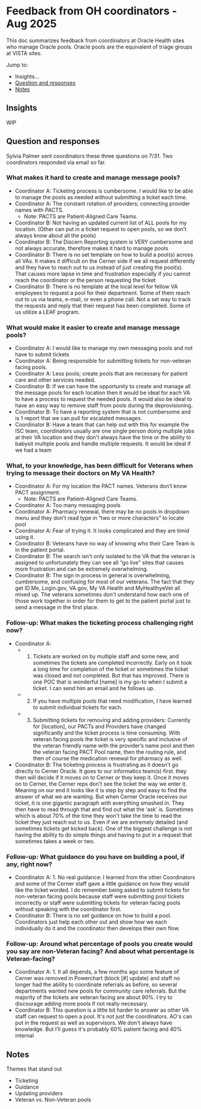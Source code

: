 # Feedback from OH coordinators - Aug 2025
This doc summarizes feedback from coordinators at Oracle Health sites who manage Oracle pools. Oracle pools are the equivalent of triage groups at VISTA sites. 

Jump to: 
- Insights...
- [Question and responses](#questions-and-responses)
- [Notes](#notes)

## Insights
WIP

## Question and responses
Sylvia Palmer sent coordinators these three questions on 7/31. Two coordinators responded via email so far.

### What makes it hard to create and manage message pools? 
- Coordinator A: Ticketing process is cumbersome. I would like to be able to manage the pools as needed without submitting a ticket each time.  
- Coordinator A: The constant rotation of providers; connecting provider names with PACTS.
   - Note: PACTS are Patient-Aligned Care Teams.
-	Coordinator B: Not having an updated current list of ALL pools for my location. (Other can put in a ticket request to open pools, so we don’t always know about all the pools) 
-	Coordinator B: The Discern Reporting system is VERY cumbersome and not always accurate, therefore makes it hard to manage pools
-	Coordinator B: There is no set template on how to build a pool(s) across all VAs. It makes it difficult on the Cerner side if we all request differently and they have to reach out to us instead of just creating the pool(s). That causes more lapse in time and frustration especially if you cannot reach the coordinator or the person requesting the ticket
-	Coordinator B: There is no template at the local level for fellow VA employees to request a pool for their department. Some of them reach out to us via teams, e-mail, or even a phone call. Not a set way to track the requests and reply that their request has been completed. Some of us utilize a LEAF program. 

### What would make it easier to create and manage message pools?
- Coordinator A: I would like to manage my own messaging pools and not have to submit tickets 
- Coordinator A: Being responsible for submitting tickets for non-veteran facing pools.  
- Coordinator A: Less pools; create pools that are necessary for patient care and other services needed.
- Coordinator B: If we can have the opportunity to create and manage all the message pools for each location then it would be ideal for each VA to have a process to request the needed pools. It would also be ideal to have an easy way to remove staff from pools during the deprovisioning. 
-	Coordinator B: To have a reporting system that is not cumbersome and is 1 report that we can pull for escalated messages.
-	Coordinator B: Have a team that can help out with this for example the ISC team, coordinators usually are one single person doing multiple jobs at their VA location and they don't always have the time or the ability to babysit multiple pools and handle multiple requests. It would be ideal if we had a team

### What, to your knowledge, has been difficult for Veterans when trying to message their doctors on My VA Health?
- Coordinator A: For my location the PACT names. Veterans don’t know PACT assignment.
   - Note: PACTS are Patient-Aligned Care Teams. 
- Coordinator A: Too many messaging pools 
- Coordinator A: Pharmacy renewal, there may be no pools in dropdown menu and they don’t read type in “two or more characters” to locate pool 
- Coordinator A: Fear of trying it. It looks complicated and they are timid using it. 
- Coordinator B: Veterans have no way of knowing who their Care Team is in the patient portal. 
- Coordinator B: The search isn't only isolated to the VA that the veteran is assigned to unfortunately they can see all “go live” sites that causes more frustration and can be extremely overwhelming. 
- Coordinator B: The sign in process in general is overwhelming, cumbersome, and confusing for most of our veterans. The fact that they get ID.Me, Login.gov, VA.gov,  My VA Health and MyHealthyeVet all mixed up. The veterans sometimes don't understand how each one of those work together in order for them to get to the patient portal just to send a message in the first place. 

### Follow-up: What makes the ticketing process challenging right now?
- Coordinator A:
   - 1.	Tickets are worked on by multiple staff and some new, and sometimes the tickets are completed incorrectly.  Early on it took a long time for completion of the ticket or sometimes the ticket was closed and not completed. But that has improved.  There is one POC that is wonderful [name] is my go-to when I submit a ticket. I can send him an email and he follows up.  
   - 2.	If you have multiple pools that need modification, I have learned to submit individual tickets for each.  
   - 3.	Submitting tickets for removing and adding providers:  Currently for [location], our PACTs and Providers have changed significantly and the ticket process is time consuming.  With veteran facing pools the ticket is very specific and inclusive of the veteran friendly name with the provider’s name pool and then the veteran facing PACT Pool name, then the routing rule, and then of course the medication renewal for pharmacy as well.  
- Coordinator B: The ticketing process is frustrating as it doesn't go directly to Cerner Oracle. It goes to our informatics team(s) first. they then will decide if it moves on to Cerner or they keep it. Once it moves on to Cerner, the Cerner reps don't see the ticket the way we enter it. Meaning on our end it looks like it is step by step and easy to find the answer of what we are wanting. But when Cerner Oracle receives our ticket, it is one gigantic paragraph with everything smashed in. They then have to read through that and find out what the ‘ask’ is. Sometimes which is about 70% of the time they won't take the time to read the ticket they just reach out to us. Even if we are extremely detailed (and sometimes tickets get kicked back).  One of the biggest challenge is not having the ability to do simple things and having to put in a request that sometimes takes a week or two. 

### Follow-up: What guidance do you have on building a pool, if any, right now?
- Coordinator A: 1.	No real guidance: I learned from the other Coordinators and some of the Cerner staff gave a little guidance on how they would like the ticket worded.  I do remember being asked to submit tickets for non-veteran facing pools because staff were submitting pool tickets incorrectly or staff were submitting tickets for veteran facing pools without speaking with the coordinator first.
- Coordinator B: There is no set guidance on how to build a pool. Coordinators just help each other out and show how we each individually do it and the coordinator then develops their own flow.

### Follow-up: Around what percentage of pools you create would you say are non-Veteran facing? And about what percentage is Veteran-facing?
- Coordinator A: 1.	It all depends, a few months ago some feature of Cerner was removed in Powerchart (block [#] update) and staff no longer had the ability to coordinate referrals as before, so several departments wanted new pools for community care referrals.  But the majority of the tickets are veteran facing are about 90%.  I try to discourage adding more pools if not really necessary.
- Coordinator B: This question is a little bit harder to answer as other VA staff can request to open a pool. It's not just the coordinators. AO's can put in the request as well as supervisors. We don't always have knowledge. But I’ll guess it's probably 60% patient facing and 40% internal

## Notes
Themes that stand out
- Ticketing
- Guidance
- Updating providers
- Veteran vs. Non-Veteran pools
